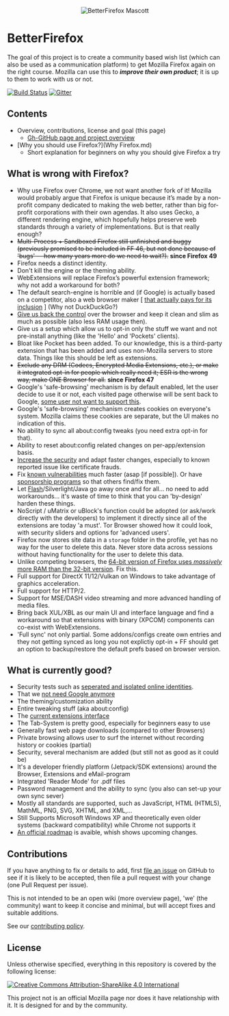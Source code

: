 <p align="center"><img src="http://i.imgur.com/fnVhC6S.png" alt="BetterFirefox Mascott" /></p>

# BetterFirefox

The goal of this project is to create a community based wish list (which can also be used as a communication platform) to get Mozilla Firefox again on the right course. Mozilla can use this to ***improve their own product***; it is up to them to work with us or not.

[![Build Status](https://travis-ci.org/CHEF-KOCH/BetterFireFox.svg?branch=master)](https://travis-ci.org/BetterFireFox)
[![Gitter](https://badges.gitter.im/CHEF-KOCH/BetterFireFox.svg)](https://gitter.im/CHEF-KOCH/BetterFireFox?utm_source=badge&utm_medium=badge&utm_campaign=pr-badge)


## Contents

- Overview, contributions, license and goal (this page)
    - [Gh-GitHub page and project overview](https://chef-koch.github.io/BetterFirefox)
- [Why you should use Firefox?](Why Firefox.md)
    - Short explanation for beginners on why you should give Firefox a try


## What is wrong with Firefox?

* Why use Firefox over Chrome, we not want another fork of it! Mozilla would probably argue that Firefox is unique because it’s made by a non-profit company dedicated to making the web better, rather than big for-profit corporations with their own agendas. It also uses Gecko, a different rendering engine, which hopefully helps preserve web standards through a variety of implementations. But is that really enough?
* ~~Multi-Process + Sandboxed Firefox still unfinished and buggy (previously promised to be included in FF 46, but not done because of 'bugs' -- how many years more do we need to wait?).~~ **since Firefox 49**
* Firefox needs a distinct identity.
* Don't kill the engine or the theming ability.
* WebExtensions will replace Firefox’s powerful extension framework; why not add a workaround for both?
* The default search-engine is horrible and (if Google) is actually based on a competitor, also a web browser maker [ [that actually pays for its inclusion](https://duckduckgo.com/?q=mozilla+search+engine+money) ] (Why not DuckDuckGo?)
* [Give us back the control](https://www.eff.org/deeplinks/2016/04/save-firefox) over the browser and keep it clean and slim as much as possible (also less RAM usage then).
* Give us a setup which allow us to opt-in only the stuff we want and not pre-install anything (like the 'Hello' and 'Pockets' clients).
* Bloat like Pocket has been added. To our knowledge, this is a third-party extension that has been added and uses non-Mozilla servers to store data. Things like this should be left as extensions.
* ~~Exclude any DRM (Codecs, Encrypted Media Extensions, etc.), or make it integrated opt-in for people which really need it; ESR is the wrong way, make ONE Browser for all.~~ **since Firefox 47**
* Google's 'safe-browsing' mechanism is by default enabled, let the user decide to use it or not, each visited page otherwise will be sent back to Google, [some user not want to support this](https://en.wikipedia.org/wiki/Firefox#Criticism). 
* Google's 'safe-browsing' mechanism creates cookies on everyone's system.  Mozilla claims these cookies are separate, but the UI makes no indication of this.
* No ability to sync all about:config tweaks (you need extra opt-in for that).
* Ability to reset about:config related changes on per-app/extension basis.
* [Increase the security](https://it.slashdot.org/story/16/02/12/034206/pwn2own-2016-wont-attack-firefox-because-its-too-easy) and adapt faster changes, especially to known reported issue like certificate frauds.
* Fix [known vulnerabilities](https://www.mozilla.org/en-US/security/known-vulnerabilities/) much faster (asap [if possible]). Or have [sponsorship programs](https://blog.mozilla.org/blog/2016/06/09/help-make-open-source-secure/) so that others find/fix them.
* Let [Flash](https://blog.mozilla.org/futurereleases/2016/07/20/reducing-adobe-flash-usage-in-firefox/)/Silverlight/Java go away once and for all... no need to add workarounds... it's waste of time to think that you can 'by-design' harden these things.
* NoScript / uMatrix or uBlock's function could be adopted (or ask/work directly with the developers) to implement it directly since all of the extensions are today 'a must'. Tor Browser showed how it could look, with security sliders and options for 'advanced users'.
* Firefox now stores site data in a `storage` folder in the profile, yet has no way for the user to delete this data.  Never store data across sessions without having functionality for the user to delete this data.
* Unlike competing browsers, the [64-bit version of Firefox uses *massively* more RAM than the 32-bit version](http://www.ghacks.net/2016/01/03/32-bit-vs-64-bit-browsers-which-version-has-the-edge/).  Fix this.
* Full support for DirectX 11/12/Vulkan on Windows to take advantage of graphics acceleration.
* Full support for HTTP/2.
* Support for MSE/DASH video streaming and more advanced handling of media files.
* Bring back XUL/XBL as our main UI and interface language and find a workaround so that extensions with binary (XPCOM) components can co-exist with WebExtensions.
* 'Full sync' not only partial. Some addons/configs create own entries and they not getting synced as long you not explictiy opt-in + FF should get an option to backup/restore the default prefs based on browser version. 


## What is currently good?

* Security tests such as [seperated and isolated online identities](http://www.techtimes.com/articles/165830/20160618/mozilla-tests-firefox-containers-for-separate-online-identities.htm).
* That we [not need Google anymore](http://www.cnet.com/news/firefox-maker-mozilla-we-dont-need-googles-money-anymore/)
* The theming/customization ability 
* Entire tweaking stuff (aka about:config) 
* The [current extensions interface](http://www.ghacks.net/2016/06/09/why-firefox-will-continue-to-lose-market-share/)
* The Tab-System is pretty good, especially for beginners easy to use
* Generally fast web page downloads (compared to other Browsers)
* Private browsing allows user to surf the internet without recording history or cookies (partial)
* Security, several mechanism are added (but still not as good as it could be)
* It's a developer friendly platform (Jetpack/SDK extensions) around the Browser, Extensions and eMail-program
* Integrated 'Reader Mode' for .pdf files
* Password management and the ability to sync (you also can set-up your own sync sever)
* Mostly all standards are supported, such as JavaScript, HTML (HTML5), MathML, PNG, SVG, XHTML, and XML,...
* Still Supports Microsoft Windows XP and theoretically even older systems (backward compatibility) while Chrome not supports it
* [An official roadmap](https://wiki.mozilla.org/Firefox/Roadmap) is avaible, whish shows upcoming changes. 


## Contributions

If you have anything to fix or details to add, first [file an issue](https://github.com/CHEF-KOCH/BetterFireFox/issues) on GitHub to see if it is likely to be accepted, then file a pull request with your change (one Pull Request per issue).

This is not intended to be an open wiki (more overview page), 'we' (the community) want to keep it concise and minimal, but will accept fixes and suitable additions.

See our [contributing policy](CONTRIBUTING.md).


## License

Unless otherwise specified, everything in this repository is covered by the following license:

[![Creative Commons Attribution-ShareAlike 4.0 International](https://licensebuttons.net/l/by-sa/4.0/88x31.png)](http://creativecommons.org/licenses/by-sa/4.0/)

This project not is an official Mozilla page nor does it have relationship with it.  It is designed for and by the community.
